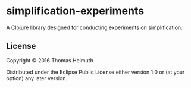 # simplification-experiments

A Clojure library designed for conducting experiments on simplification.

## License

Copyright © 2016 Thomas Helmuth

Distributed under the Eclipse Public License either version 1.0 or (at
your option) any later version.
